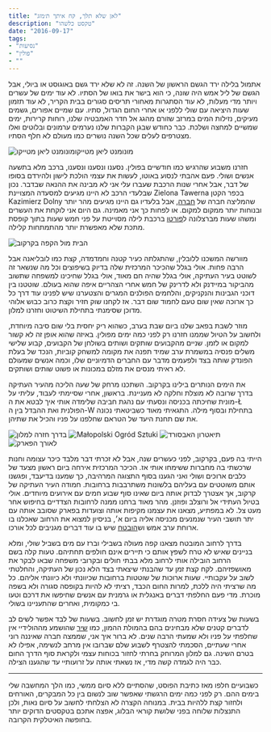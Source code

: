 ```yaml
---
title: "לאן שלא תלך, קח איתך ת׳מזג"
description: "טקסט כלשהו"
date: "2016-09-17"
tags:
- "נסיעות"
- "פולין"
- ""
---
```


אתמול בלילה ירד הגשם הראשון של השנה. זה לא שלא ירד גשם באוגוסט או ביולי, אבל הגשם של ליל אמש היה שונה, כי הוא בישר את בואו של הסתיו. לא עוד ימים של עשרים ויותר מדי מעלות, לא עוד הסתגרות מאחורי תריסים סגורים בבית הקריר, לא עוד תזמון שעות היציאה עם שולי ללפני או אחרי החום הגדול, סתיו. עם שמיים אפורים, גשמים מעיקים, נזילות המים במרזב שזורם מהגג אל חדר האמבטיה שלנו, רוחות קרירות, ימים שמשיים למחצה ושלכת. כבר כחודש שבגן הקברות שלנו נערמים ערמונים ובלוטים ואלו מצטרפים לעלים שכל השנה נושרים כמו מעולם לא חלף הסתיו.

![מונומנט ליאן מטייקומונומנט ליאן מטייקו](https://air-freelance.com/photos/always-take-the-weather-with-you1.jpg "מונומנט ליאן מטייקו")

חזרנו משבוע שהרגיש כמו חודשיים בפולין. נסענו ונסענו ונסענו, ברכב מלא בתשעה אנשים ושולי. פעם אהבתי לנסוע באוטו, לעשות את עצמי הולכת לישון ולהירדם בסופו של דבר, אבל אחרי שנות הרכבת שעברו עלי אני לא מבינה את ההנאה שבדבר. נכון שבלעדי הרכב לא היינו מגיעים למסעדה המצויינת Zielona Tawerna בכפר הקטן Kazimierz Dolny שהמליצה חברה של [חברה](https://www.instagram.com/permanenttvacation/?hl=en), אבל בלעדיו גם היינו מגיעים מהר יותר ובנוחות יותר ממקום למקום. או לפחות כך אני מאמינה. גם היום אני לוקחת את העשרים ומשהו שעות מברצלונה ל[פורטו](../postporto) ברכבת לילה מסוייטת על פני חמש שעות בתוך קופסת מתכת שלא מאפשרת יותר מהתמתחות קלילה.

![הבית מול הקפה בקרקוב](https://air-freelance.com/photos/always-take-the-weather-with-you2.jpg "הבית מול הקפה בקרקוב")

מוורשה המשכנו ללובלין, שהתגלתה כעיר קטנה וחמדמדה, קצת כמו לובליאנה אבל הרבה פחות. אולי בגלל שהכיכר המרכזית שלה בדיוק בשיפוצים וכל מה שנשאר זה לשוטט בעיר העתיקה, אולי בגלל שהיה חם מאוד, אולי בגלל שחיכינו למשפחה שתשוב מהביקור במיידנק ולא לדרינק של חמש אחרי הצהריים איפה שהוא בעולם. שוטטנו בין דוכני הגבינות והנקניקים, והלחמים הפולנים המגרים והצטערנו שיש לפנינו עוד דרך כל כך ארוכה שאין שום טעם לחמוד שום דבר. אז לקחנו שוק חזיר וקצת כרוב כבוש אלוהי מדוכן שסימנתי בתחילת השיטוט וחזרנו למלון.

מוזר לשבת בפאב שלנו ביום שבת בערב, כשהוא ריק יחסית בלי שום סיבה מיוחדת, ולחשוב על הטיול שממנו חזרנו רק לפני כמה ימים מפולין. באיזה שהוא אופן זה לא קשור למקום או לזמן. שניים מהקבועים שותקים ושותים בשולחן של הקבועים, קבוע שלישי משלים פנסיה במשמרת ערב שמיד תפנה את מקומה למשחק קוביות, הנכד של בעלת הפונדק שותה בצד ולפעמים מדבר עם החברים הדמיוניים שלו, וכמה אנשים שמעולם לא ראיתי מנסים את מזלם במכונות או פשוט שותים ושותקים.

את הימים הנותרים בילינו בקרקוב. השתכנו מרחק של שעה הליכה מהעיר העתיקה בדרך שרובה לא מוצלת וחלקה לא מעניינת. בראשון, אחרי שסיימתי לעבוד, עליתי על מונית שחיכתה בכניסה ונסעתי עם נהגת חביבה שלימדה אותי איך לבטא את ה-Ł הפולנית ואת ההבדל בין ה-W בתחילת ובסוף מילה. התגאיתי מאוד כשביטאתי נכונה את שם תחנת היעד של הטראם שחלפנו על פניו והכיל את שתיהן.

<section class="infinity">

![בדרך חזרה למלון](https://air-freelance.com/photos/always-take-the-weather-with-you3.jpg "בדרך חזרה למלון")
![Małopolski Ogród Sztuki](https://air-freelance.com/photos/always-take-the-weather-with-you4.jpg "Małopolski Ogród Sztuki")
![תיאטרון האבסורד](https://air-freelance.com/photos/always-take-the-weather-with-you5.jpg "תיאטרון האבסורד")
![לאורך הפארק](https://air-freelance.com/photos/always-take-the-weather-with-you6.jpg "הבית לאורך הפארק")</section>

הייתי בה פעם, בקרקוב, לפני כעשרים שנה, אבל לא זכרתי דבר מלבד כיכר עצומה וחנות שרכשתי בה מחברות ששימחו אותי אז. הכיכר המרכזית אירחה ביום ראשון מצעד של כלבים ארוכים ושולי ואני הגענו בסוף התצוגה המרהיבה, כך שמענו בדיעבד, ופגשנו אותם משוטטים עם בעליהם בלשונות משתרבבות ברחובות. חמודה העיר העתיקה של קרקוב, אך אצטרך לבדוק אותה ביום שאינו סוף שבוע חמים עם אירועים מיוחדים. אולי בטיול העתידי אל ורוצלב ופוזנן. מהר מאוד ברחנו ממנה לרחובות הצדדיים בחיפוש אחר מעט צל. לא במפתיע, מצאנו את עצמנו מקיפות אותה וצועדות בפארק שסובב אותה עם יתר תושבי העיר שנמנעים מכניסה אליה ביום א׳, בניסיון למצוא את הרחוב שאכלנו בו ארוחת ערב אמש וש[הובטח](https://www.mako.co.il/food-cooking_magazine/easy-world-recipes/Article-3927f5377339651006.htm) שיש בו עוד דברים מגניבים לכל אורכו.

בדרך לרחוב המובטח מצאנו קפה מעולה בשבילי וברז עם מים בשביל שולי, ומלא בניינים שאיש לא טרח לשפץ אותם כי תיירים אינם חולפים תחתיהם. טעות קלה בשם הרחוב הובילה אותי לרחוב מלא בבתי חולים ובקרובי משפחה שבאו לבקר את מאושפזיהם. לקח קצת זמן עד שהבנתי שיצאתי בצד הלא נכון של העתיקה, והחלטתי לשוב על עקבותיי. שעות ארוכות של שוטטות ברחובות שכיוונתי ולא כיוונתי אליהם. כל מה שרציתי היה ללכת, למרות החום הכבד, רציתי לא להיות בקופסה סגורה ולא בשפה מוכרת. מדי פעם החלפתי דברים באנגלית או גרמנית עם אנשים שחיפשו את דרכם וטעו בי כמקומית, ואחרים שהתעניינו בשולי.

בשעות של צעידה חסרת מטרה מוגדרת יש זמן לחשוב. בשעות של לבד אפשר לשים לב לדברים קטנים שלא מבחינים בהם בהמולת ההמון, כמו [שיר](https://youtu.be/8dlt9GkD_oI) שהושמע מההולידיי אין שחלפתי על פניו ולא שמעתי הרבה שנים. לא ברור איך אני, שממצה חברה שאיננה רוני אחרי שעתיים, הסכמתי להצטרף לשבוע שלם שברובו אין מרחב לנשימה, אפילו לא בטרם השינה. גם למלון המרוחק בחרתי לחזור בכוחות עצמי ולקראת סוף הדרך החום כבר היה לגמדה קשה מדי, אז נשאתי אותה על זרועותיי עד שהגענו הצילה.

---

כשבועיים חלפו מאז כתיבת הפוסט, שהסתיים ללא סיום ממשי, כמו הלך המחשבה שלי בימים ההם. רק לפני כמה ימים הרגשתי שאפשר שוב לנשום בין כל המבקרים, האורחים ולחזור קצת ללהיות בבית. במנוחה הקצרה לא הצלחתי לחשוב על סיום נאות, ולכן התנצלות שלוחה בפני שלושת קוראי הבלוג, אפצה אתכם בטקסטים הדוקים יותר בחופשה האיטלקית הקרובה.

